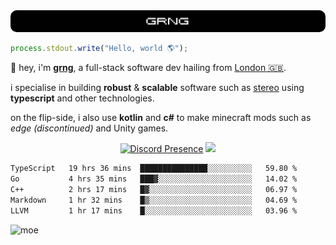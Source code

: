 
<img src="./img/banner.png" style="border-radius: 10px">

```js
process.stdout.write("Hello, world 🌎");
```

👋 hey, i'm [**grng**](https://grng.cc), a full-stack software dev hailing from [London 🇬🇧](https://www.google.com/maps/place/London/).

i specialise in building **robust** & **scalable** software such as [stereo](https://stero.cat) using **typescript** and other technologies.

on the flip-side, i also use **kotlin** and **c#** to make minecraft mods such as *edge (discontinued)* and Unity games.

<div align="center">

[![Discord Presence](https://lanyard.cnrad.dev/api/829372486780715018?hideStatus=true&hideTag=true&borderRadius=0.75rem&showDisplayName=true)](https://discord.com/users/829372486780715018) ![](https://skills.syvixor.com/api/icons?i=windows,firefox,powershell,git,visualstudiocode,rider,intellijidea,adobepremierepro,adobeaftereffects,unity,figma,qwik,svelte,nextjs,typescript,supabase,pocketbase,drizzle,kotlin,csharp,golang,haxe,bun&perline=7&radius=60)

</div>

<!--START_SECTION:waka-->

```txt
TypeScript   19 hrs 36 mins  ███████████████░░░░░░░░░░   59.80 %
Go           4 hrs 35 mins   ███▓░░░░░░░░░░░░░░░░░░░░░   14.02 %
C++          2 hrs 17 mins   █▓░░░░░░░░░░░░░░░░░░░░░░░   06.97 %
Markdown     1 hr 32 mins    █▒░░░░░░░░░░░░░░░░░░░░░░░   04.69 %
LLVM         1 hr 17 mins    █░░░░░░░░░░░░░░░░░░░░░░░░   03.96 %
```

<!--END_SECTION:waka-->

![moe](https://count.wellard.org/@:grngxd-github?theme=original-new&padding=1&offset=0&align=center&scale=1&pixelated=1&darkmode=auto)